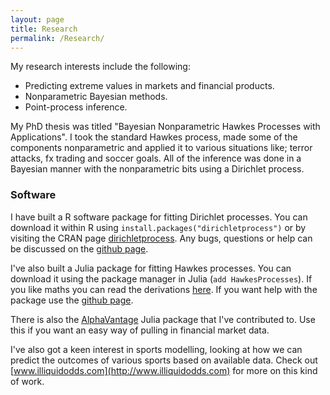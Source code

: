 ```yaml
---
layout: page
title: Research
permalink: /Research/
---
```


My research interests include the following: 

- Predicting extreme values in markets and financial products. 
- Nonparametric Bayesian methods. 
- Point-process inference.

My PhD thesis was titled "Bayesian Nonparametric Hawkes Processes with
Applications". I took the standard Hawkes process, made some of the
components nonparametric and applied it to various situations like;
terror attacks, fx trading and soccer goals. All of the inference was
done in a Bayesian manner with the nonparametric bits using a
Dirichlet process. 


### Software

I have built a R software package for fitting Dirichlet processes. You
can download it within R using `install.packages("dirichletprocess")`
or by visiting the CRAN page
[dirichletprocess](https://cran.r-project.org/package=dirichletprocess). Any
bugs, questions or help can be discussed on the [github page](https://github.com/dm13450/dirichletprocess).

I've also built a Julia package for fitting Hawkes processes. You can
download it using the package manager in Julia (`add
HawkesProcesses`). If you like maths you can read the derivations
[here]({{site.url}}/assets/hawkesprocesses.pdf). If you want help with
the package use the
[github page](https://github.com/dm13450/HawkesProcesses.jl).

There is also the [AlphaVantage](https://github.com/ellisvalentiner/AlphaVantage.jl) Julia package that I've contributed
to. Use this if you want an easy way of pulling in financial market
data.

I've also got a keen interest in sports modelling, looking at how we
can predict the outcomes of various sports based on available
data. Check out [www.illiquidodds.com](http://www.illiquidodds.com) for more on this kind of work. 


